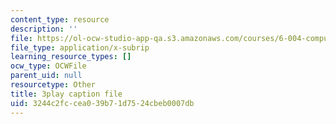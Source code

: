 ```yaml
---
content_type: resource
description: ''
file: https://ol-ocw-studio-app-qa.s3.amazonaws.com/courses/6-004-computation-structures-spring-2017/3244c2fccea039b71d7524cbeb0007db_0aMDzMhf528.srt
file_type: application/x-subrip
learning_resource_types: []
ocw_type: OCWFile
parent_uid: null
resourcetype: Other
title: 3play caption file
uid: 3244c2fc-cea0-39b7-1d75-24cbeb0007db
---
```

